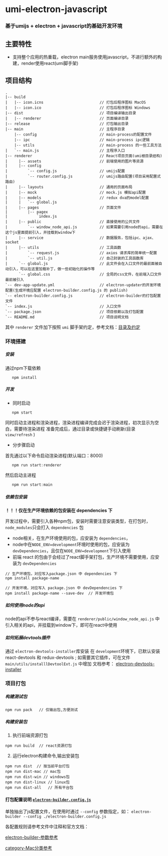 # umi-electron-javascript

### 基于umijs + electron + javascript的基础开发环境

## 主要特性
- 支持整个应用的热重载，electron main服务使用javascript，不进行额外的构建，render使用react(umi脚手架)

## 项目结构

```ssh
.
|-- build
|   |-- icon.icns                         // 打包后程序图标 MacOS
|   |-- icon.ico                          // 打包后程序图标 Windows
|-- dist                                  // 项目编译输出目录
|   |-- renderer                          // 页面编译目录
|-- release                               // 打包输出目录
|-- main                                  // 主程序目录
    |-- config                            // main-process的配置文件
    |-- ipc                               // main-process ipc逻辑
    |-- utils                             // main-process 的一些工具方法
|   `-- main.js                           // 主程序入口
|-- renderer                              // React项目页面(umi根目录结构)
|     |-- assets                          // 前端使用的图片等资源
|     |-- config
|         `-- config.js                   // umijs配置
|         `-- router.config.js            // umijs路由配置(项目采用配置式路由)
|     |-- layouts                         // 通用的页面布局
|     |-- mock                            // mock.js 模拟api配置 
|     |-- models                          // redux dva的model配置
|     |   `-- global.js
|     |-- pages                           // 页面文件
|         |-- pagex
|             `index.js
|     |-- public                          // 直接使用的公共文件
|         `-- window_node_api.js          // 如果需要引用node的api，需要在这个js里面提前引入，并挂载到window下
|     |-- service                         // 数据服务，包括ipc、ajax、socket
|     |-- utils                           // 工具函数
|         `-- request.js                  // axios 请求库的简单统一配置
|         `-- util.js                     // 自己封装的工具函数库
|     `-- global.js                       // 此文件会在入口文件的最前面被自动引入，可以在这里加载补丁，做一些初始化的操作等
      `-- global.css                      // 全局的css文件，在前端入口文件最前被引入
`-- dev-app-update.yml                    // electron-updater的开发环境配置(生成环境应配置 electron-builder.config.js 的 publish)      
`-- electron-builder.config.js            // electron-builder的打包配置文件
`-- index.js                              // 入口文件
`-- package.json                          // 项目依赖以及打包配置
`-- README.md                             // 项目说明文档
```
其中 `renderer` 文件加下按照 `umi` 脚手架约定，参考文档：[目录及约定](https://umijs.org/zh/guide/app-structure.html)
### 环境搭建

##### 安装

通过npm下载依赖
```
   npm install
```

##### 开发

* 同时启动
```
   npm start
```
同时启动主进程和渲染进程，渲染进程编译完成会迟于渲染进程，初次显示为空白，需要待渲染进程
准备完成后，通过目录或快捷键手动刷新(目录 `view/refresh` )

* 分步骤启动

首先通过以下命令启动渲染进程(默认端口：8000)

```javascript
   npm run start:renderer
```

然后启动主进程

```javascript
   npm run start:main
```
##### 依赖包安装
**！！！仅在生产环境依赖的包安装在 dependencies 下**

开发过程中，需要引入各种npm包，安装时需要注意安装类型，在打包时，`node_modules`只会打入 `dependencies` 包

* node相关，在生产环境使用的包，应安装为 `dependencies`，
* node中在`NODE_ENV=development`环境时使用的包，应安装为 `devDependencies`，且仅在`NODE_ENV=development`下引入使用
* 前端 react 的包由于会经过了react脚手架打包，生产环境不需要使用，应安装为 `devDependencies`

```
// 生产环境包，对应写入package.json 中 dependencies 下
npm install package-name  

// 开发环境，对应写入 package.json 中 devDependencies 下
npm install package-name --save-dev  // 开发环境包
```


##### 如何使用node的api

node的api不参与react编译，需要在 `renderer/public/window_node_api.js` 中引入相关的api，并挂载到window下，即可在react中使用

##### 如何拓展devtools插件

通过 `electron-devtools-installer`库安装
在 `development`环境下，已默认安装 react-devtools 和 redux-devtools ; 如需要其它插件，可在文件 `main/utils/installlDevtoolExt.js` 中增加
文档参考： [electron-devtools-installer](https://github.com/MarshallOfSound/electron-devtools-installer)

### 项目打包

##### 构建测试包
```
npm run pack   // 仅输出包,方便测试
```

##### 构建安装包

1. 执行前端资源打包

```
npm run build  // react资源打包
```

2. 运行electron构建命令,输出安装包

```
npm run dist  // 按当前平台打包
npm run dist-mac // mac包
npm run dist-win // windows包
npm run dist-linux // linux包
npm run dist-all   // 所有平台包
```


#### 打包配置说明 [`electron-builder.config.js`](./electron-builder.config.js)

单独抽出了js配置文件，在使用时通过 `--config` 参数指定，如： `electron-builder --config ./electron-builder.config.js`

各配置规则请参考文件中注释和官方文档：

[electron-builder-参数参考](https://www.electron.build/configuration/configuration)

[category-Mac分类参考](https://developer.apple.com/library/ios/documentation/General/Reference/InfoPlistKeyReference/Articles/LaunchServicesKeys.html#//apple_ref/doc/uid/TP40009250-SW8)


